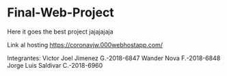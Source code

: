 # Final-Web-Project
Here it goes the best project jajajajaja

Link al hosting
https://coronavjw.000webhostapp.com/

Integrantes:
Victor Joel Jimenez G.-2018-6847
Wander Nova F.-2018-6848
Jorge Luis Saldivar C.-2018-6960
